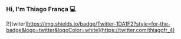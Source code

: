 ### Hi, I'm Thiago França 💻
[![twiter]https://img.shields.io/badge/Twitter-1DA1F2?style=for-the-badge&logo=twitter&logoColor=white](https://twitter.com/thiagofr_4)
